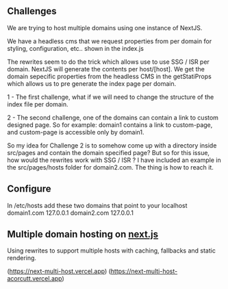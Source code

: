 ## Challenges
We are trying to host multiple domains using one instance of NextJS.

We have a headless cms that we request properties from per domain for styling, configuration, etc.. shown in the index.js

The rewrites seem to do the trick which allows use to use SSG / ISR per domain. NextJS will generate the
contents per host/[host]. We get the domain sepecific properties from the headless CMS in the getStatiProps
which allows us to pre generate the index page per domain.

1 - The first challenge, what if we will need to change the structure of the index file per domain.

2 - The second challenge, one of the domains can contain a link to custom designed page. So for example: domain1 contains a
link to custom-page, and custom-page is accessible only by domain1.

So my idea for Challenge 2 is to somehow come up with a directory inside src/pages and contain the domain specified page?  But so for this issue, how would the rewrites work with SSG / ISR ? I have included an example in the src/pages/hosts folder for domain2.com. The thing is how to reach it.

## Configure
In /etc/hosts add these two domains that point to your localhost
domain1.com 127.0.0.1
domain2.com 127.0.0.1

## Multiple domain hosting on [next.js](https://nextjs.org)
Using rewrites to support multiple hosts with caching, fallbacks and static rendering.

(https://next-multi-host.vercel.app)
(https://next-multi-host-acorcutt.vercel.app)